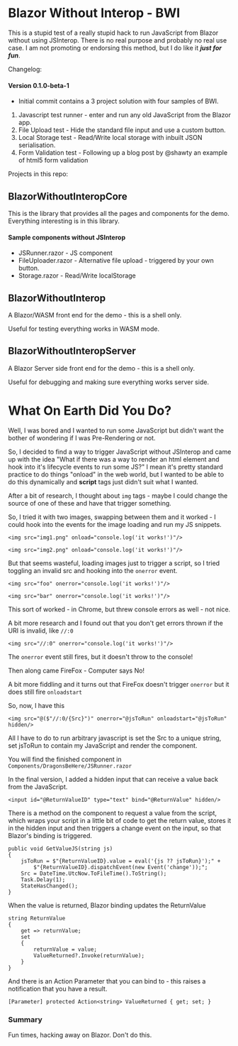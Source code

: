 
# Blazor Without Interop - BWI

This is a stupid test of a really stupid hack to run JavaScript from Blazor without using JSInterop.
There is no real purpose and probably no real use case.
I am not promoting or endorsing this method, but I do like it ***just for fun***.

Changelog:

#### Version 0.1.0-beta-1
- Initial commit contains a 3 project solution with four samples of BWI.
1. Javascript test runner - enter and run any old JavaScript from the Blazor app.
2. File Upload test - Hide the standard file input and use a custom button.
3. Local Storage test - Read/Write local storage with inbuilt JSON serialisation.
4. Form Validation test - Following up a blog post by @shawty an example of html5 form validation


Projects in this repo:

## BlazorWithoutInteropCore

This is the library that provides all the pages and components for the demo.
Everything interesting is in this library.

#### Sample components without JSInterop

- JSRunner.razor - JS component
- FileUploader.razor - Alternative file upload - triggered by your own button.
- Storage.razor - Read/Write localStorage

## BlazorWithoutInterop

A Blazor/WASM front end for the demo - this is a shell only.

Useful for testing everything works in WASM mode.

## BlazorWithoutInteropServer

A Blazor Server side front end for the demo - this is a shell only.

Useful for debugging and making sure everything works server side.

# What On Earth Did You Do?

Well, I was bored and I wanted to run some JavaScript but didn't want the bother of wondering if I was Pre-Rendering or not.

So, I decided to find a way to trigger JavaScript without JSInterop and came up with the idea
"What if there was a way to render an html element and hook into it's lifecycle events to run some JS?"
I mean it's pretty standard practice to do things "onload" in the web world, but I wanted to be able to do this dynamically and **script** tags just didn't suit what I wanted.

After a bit of research, I thought about `img` tags - maybe I could change the source of one of these and have that trigger something.

So, I tried it with two images, swapping between them and it worked - I could hook into the events for the image loading and run my JS snippets.

```
<img src="img1.png" onload="console.log('it works!')"/>

<img src="img2.png" onload="console.log('it works!')"/>
```

But that seems wasteful, loading images just to trigger a script, so I tried toggling an invalid src and hooking into the `onerror` event.

```
<img src="foo" onerror="console.log('it works!')"/>

<img src="bar" onerror="console.log('it works!')"/>
```

This sort of worked - in Chrome, but threw console errors as well - not nice.

A bit more research and I found out that you don't get errors thrown if the URI is invalid, like `//:0`

```
<img src="//:0" onerror="console.log('it works!')"/>
```

The `onerror` event still fires, but it doesn't throw to the console!

Then along came FireFox - Computer says No!

A bit more fiddling and it turns out that FireFox doesn't trigger `onerror` but it does still fire `onloadstart`

So, now, I have this

```
<img src="@($"//:0/{Src}")" onerror="@jsToRun" onloadstart="@jsToRun" hidden/>
```

All I have to do to run arbitrary javascript is set the Src to a unique string, set jsToRun to contain my JavaScript and render the component.

You will find the finished component in `Components/DragonsBeHere/JSRunner.razor`

In the final version, I added a hidden input that can receive a value back from the JavaScript.

```
<input id="@ReturnValueID" type="text" bind="@ReturnValue" hidden/>
```

There is a method on the component to request a value from the script, which wraps your script in a little bit of code to get the return value, stores it in the hidden input and then triggers a change event on the input, so that Blazor's binding is triggered.

```
public void GetValueJS(string js)
{
	jsToRun = $"{ReturnValueID}.value = eval('{js ?? jsToRun}');" +
		$"{ReturnValueID}.dispatchEvent(new Event('change'));";
	Src = DateTime.UtcNow.ToFileTime().ToString();
	Task.Delay(1);
	StateHasChanged();
}
```

When the value is returned, Blazor binding updates the ReturnValue

```
string ReturnValue
{
	get => returnValue;
	set
	{
		returnValue = value;
		ValueReturned?.Invoke(returnValue);
	}
}
```

And there is an Action Parameter that you can bind to - this raises a notification that you have a result.

```
[Parameter] protected Action<string> ValueReturned { get; set; }
```

### Summary
Fun times, hacking away on Blazor.
Don't do this.

